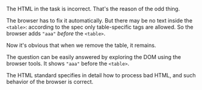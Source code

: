 The HTML in the task is incorrect. That's the reason of the odd thing.

The browser has to fix it automatically. But there may be no text inside the `<table>`: according to the spec only table-specific tags are allowed. So the browser adds `"aaa"` *before* the `<table>`.

Now it's obvious that when we remove the table, it remains.

The question can be easily answered by exploring the DOM using the browser tools. It shows `"aaa"` before the `<table>`.

The HTML standard specifies in detail how to process bad HTML, and such behavior of the browser is correct.
